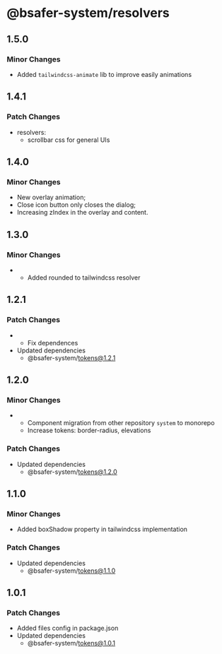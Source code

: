 # @bsafer-system/resolvers

## 1.5.0

### Minor Changes

- Added `tailwindcss-animate` lib to improve easily animations

## 1.4.1

### Patch Changes

- resolvers:
  - scrollbar css for general UIs

## 1.4.0

### Minor Changes

- New overlay animation;
- Close icon button only closes the dialog;
- Increasing zIndex in the overlay and content.

## 1.3.0

### Minor Changes

- - Added rounded to tailwindcss resolver

## 1.2.1

### Patch Changes

- - Fix dependences
- Updated dependencies
  - @bsafer-system/tokens@1.2.1

## 1.2.0

### Minor Changes

- - Component migration from other repository `system` to monorepo
  - Increase tokens: border-radius, elevations

### Patch Changes

- Updated dependencies
  - @bsafer-system/tokens@1.2.0

## 1.1.0

### Minor Changes

- Added boxShadow property in tailwindcss implementation

### Patch Changes

- Updated dependencies
  - @bsafer-system/tokens@1.1.0

## 1.0.1

### Patch Changes

- Added files config in package.json
- Updated dependencies
  - @bsafer-system/tokens@1.0.1
